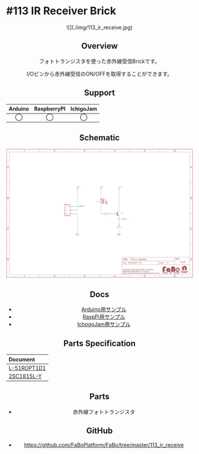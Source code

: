 # #113 IR Receiver Brick

<center>![](./img/113_ir_receive.jpg)
<!--COLORME-->

## Overview
フォトトランジスタを使った赤外線受信Brickです。

I/Oピンから赤外線受信のON/OFFを取得することができます。

## Support
|Arduino|RaspberryPI|IchigoJam|
|:--:|:--:|:--:|
|◯|◯|◯|

## Schematic
![](./img/113_ir_receive_sch.png)

## Docs

* [Arduino用サンプル](http://docs.fabo.io/fabo/arduino/brick_analog/113_brick_analog_ir_receiver.html)
* [RaspPi用サンプル](http://docs.fabo.io/fabo/rasppi/brick_analog/113_brick_analog_ir_receiver.html)
* [IchogoJam用サンプル](http://docs.fabo.io/fabo/ichigojam/brick_analog/113_brick_analog_ir_receiver.html)

## Parts Specification
| Document |
|:--|
| [L-51ROPT1D1](http://akizukidenshi.com/catalog/g/gI-04211/) |
| [2SC1815L-Y](http://akizukidenshi.com/catalog/g/gI-06475/) |

## Parts
- 赤外線フォトトランジスタ

## GitHub
- https://github.com/FaBoPlatform/FaBo/tree/master/113_ir_receive
